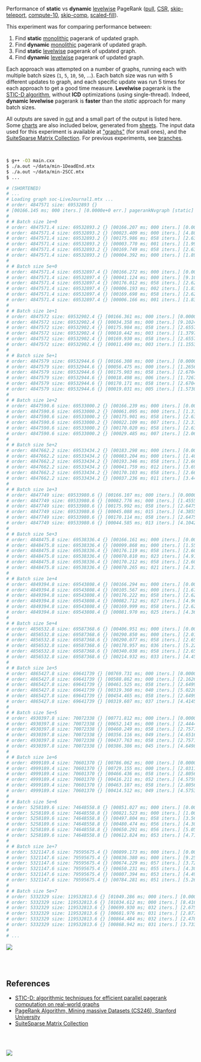 Performance of **static** vs **dynamic** [levelwise] PageRank ([pull], [CSR],
[skip-teleport], [compute-10], [skip-comp], [scaled-fill]).

This experiment was for comparing performance between:
1. Find **static** [monolithic] pagerank of updated graph.
2. Find **dynamic** [monolithic] pagerank of updated graph.
3. Find **static** [levelwise] pagerank of updated graph.
4. Find **dynamic** [levelwise] pagerank of updated graph.

Each approach was attempted on a number of graphs, running each with multiple
batch sizes (`1`, `5`, `10`, `50`, ...). Each batch size was run with 5
different updates to graph, and each specific update was run 5 times for each
approach to get a good time measure. **Levelwise** pagerank is the
[STIC-D algorithm], without **ICD** optimizations (using single-thread).
Indeed, **dynamic levelwise** pagerank is **faster** than the *static* approach
for many batch sizes.

All outputs are saved in [out](out/) and a small part of the output is listed
here. Some [charts] are also included below, generated from [sheets]. The input
data used for this experiment is available at ["graphs"] (for small ones), and
the [SuiteSparse Matrix Collection]. For previous experiments, see [branches].

<br>

```bash
$ g++ -O3 main.cxx
$ ./a.out ~/data/min-1DeadEnd.mtx
$ ./a.out ~/data/min-2SCC.mtx
$ ...

# (SHORTENED)
# ...
# Loading graph soc-LiveJournal1.mtx ...
# order: 4847571 size: 69532893 {}
# [00166.145 ms; 000 iters.] [0.0000e+0 err.] pagerankNvgraph [static]
#
# # Batch size 1e+0
# order: 4847571.4 size: 69532893.2 {} [00166.207 ms; 000 iters.] [0.0000e+0 err.] pagerankNvgraph [static]
# order: 4847571.4 size: 69532893.2 {} [00023.409 ms; 000 iters.] [4.8099e-7 err.] pagerankNvgraph [dynamic]
# order: 4847571.4 size: 69532893.2 {} [00175.986 ms; 058 iters.] [2.6337e-6 err.] pagerankMonolithic [static]
# order: 4847571.4 size: 69532893.2 {} [00003.770 ms; 001 iters.] [1.9923e-6 err.] pagerankMonolithic [dynamic]
# order: 4847571.4 size: 69532893.2 {} [00169.749 ms; 058 iters.] [2.6337e-6 err.] pagerankLevelwise [static]
# order: 4847571.4 size: 69532893.2 {} [00004.392 ms; 000 iters.] [1.8941e-6 err.] pagerankLevelwise [dynamic]
#
# # Batch size 5e+0
# order: 4847571.4 size: 69532897.4 {} [00166.272 ms; 000 iters.] [0.0000e+0 err.] pagerankNvgraph [static]
# order: 4847571.4 size: 69532897.4 {} [00041.124 ms; 000 iters.] [9.1002e-7 err.] pagerankNvgraph [dynamic]
# order: 4847571.4 size: 69532897.4 {} [00176.012 ms; 058 iters.] [2.6201e-6 err.] pagerankMonolithic [static]
# order: 4847571.4 size: 69532897.4 {} [00006.193 ms; 002 iters.] [1.8311e-6 err.] pagerankMonolithic [dynamic]
# order: 4847571.4 size: 69532897.4 {} [00169.698 ms; 058 iters.] [2.6201e-6 err.] pagerankLevelwise [static]
# order: 4847571.4 size: 69532897.4 {} [00006.166 ms; 001 iters.] [1.8307e-6 err.] pagerankLevelwise [dynamic]
#
# # Batch size 1e+1
# order: 4847572 size: 69532902.4 {} [00166.361 ms; 000 iters.] [0.0000e+0 err.] pagerankNvgraph [static]
# order: 4847572 size: 69532902.4 {} [00034.358 ms; 000 iters.] [9.1024e-7 err.] pagerankNvgraph [dynamic]
# order: 4847572 size: 69532902.4 {} [00175.984 ms; 058 iters.] [2.6557e-6 err.] pagerankMonolithic [static]
# order: 4847572 size: 69532902.4 {} [00010.442 ms; 003 iters.] [1.3797e-6 err.] pagerankMonolithic [dynamic]
# order: 4847572 size: 69532902.4 {} [00169.930 ms; 058 iters.] [2.6557e-6 err.] pagerankLevelwise [static]
# order: 4847572 size: 69532902.4 {} [00011.490 ms; 003 iters.] [1.1553e-6 err.] pagerankLevelwise [dynamic]
#
# # Batch size 5e+1
# order: 4847579 size: 69532944.6 {} [00166.308 ms; 000 iters.] [0.0000e+0 err.] pagerankNvgraph [static]
# order: 4847579 size: 69532944.6 {} [00056.475 ms; 000 iters.] [1.2656e-6 err.] pagerankNvgraph [dynamic]
# order: 4847579 size: 69532944.6 {} [00175.903 ms; 058 iters.] [2.6704e-6 err.] pagerankMonolithic [static]
# order: 4847579 size: 69532944.6 {} [00018.498 ms; 006 iters.] [1.7267e-6 err.] pagerankMonolithic [dynamic]
# order: 4847579 size: 69532944.6 {} [00170.171 ms; 058 iters.] [2.6704e-6 err.] pagerankLevelwise [static]
# order: 4847579 size: 69532944.6 {} [00019.031 ms; 005 iters.] [1.5730e-6 err.] pagerankLevelwise [dynamic]
#
# # Batch size 1e+2
# order: 4847590.6 size: 69533000.2 {} [00166.239 ms; 000 iters.] [0.0000e+0 err.] pagerankNvgraph [static]
# order: 4847590.6 size: 69533000.2 {} [00061.095 ms; 000 iters.] [1.3170e-6 err.] pagerankNvgraph [dynamic]
# order: 4847590.6 size: 69533000.2 {} [00175.901 ms; 058 iters.] [2.6394e-6 err.] pagerankMonolithic [static]
# order: 4847590.6 size: 69533000.2 {} [00022.109 ms; 007 iters.] [2.3196e-6 err.] pagerankMonolithic [dynamic]
# order: 4847590.6 size: 69533000.2 {} [00170.020 ms; 058 iters.] [2.6394e-6 err.] pagerankLevelwise [static]
# order: 4847590.6 size: 69533000.2 {} [00029.485 ms; 007 iters.] [2.0674e-6 err.] pagerankLevelwise [dynamic]
#
# # Batch size 5e+2
# order: 4847662.2 size: 69533434.2 {} [00183.298 ms; 000 iters.] [0.0000e+0 err.] pagerankNvgraph [static]
# order: 4847662.2 size: 69533434.2 {} [00083.204 ms; 000 iters.] [1.4059e-6 err.] pagerankNvgraph [dynamic]
# order: 4847662.2 size: 69533434.2 {} [00193.346 ms; 058 iters.] [2.6631e-6 err.] pagerankMonolithic [static]
# order: 4847662.2 size: 69533434.2 {} [00041.759 ms; 012 iters.] [3.6946e-6 err.] pagerankMonolithic [dynamic]
# order: 4847662.2 size: 69533434.2 {} [00170.103 ms; 058 iters.] [2.6631e-6 err.] pagerankLevelwise [static]
# order: 4847662.2 size: 69533434.2 {} [00037.236 ms; 011 iters.] [3.4490e-6 err.] pagerankLevelwise [dynamic]
#
# # Batch size 1e+3
# order: 4847749 size: 69533980.6 {} [00166.107 ms; 000 iters.] [0.0000e+0 err.] pagerankNvgraph [static]
# order: 4847749 size: 69533980.6 {} [00082.776 ms; 000 iters.] [1.4555e-6 err.] pagerankNvgraph [dynamic]
# order: 4847749 size: 69533980.6 {} [00175.992 ms; 058 iters.] [2.6475e-6 err.] pagerankMonolithic [static]
# order: 4847749 size: 69533980.6 {} [00045.088 ms; 015 iters.] [4.3855e-6 err.] pagerankMonolithic [dynamic]
# order: 4847749 size: 69533980.6 {} [00170.114 ms; 058 iters.] [2.6475e-6 err.] pagerankLevelwise [static]
# order: 4847749 size: 69533980.6 {} [00044.585 ms; 013 iters.] [4.1042e-6 err.] pagerankLevelwise [dynamic]
#
# # Batch size 5e+3
# order: 4848475.8 size: 69538336.4 {} [00166.161 ms; 000 iters.] [0.0000e+0 err.] pagerankNvgraph [static]
# order: 4848475.8 size: 69538336.4 {} [00099.868 ms; 000 iters.] [1.5585e-6 err.] pagerankNvgraph [dynamic]
# order: 4848475.8 size: 69538336.4 {} [00176.119 ms; 058 iters.] [2.6079e-6 err.] pagerankMonolithic [static]
# order: 4848475.8 size: 69538336.4 {} [00070.810 ms; 023 iters.] [4.9181e-6 err.] pagerankMonolithic [dynamic]
# order: 4848475.8 size: 69538336.4 {} [00170.212 ms; 058 iters.] [2.6079e-6 err.] pagerankLevelwise [static]
# order: 4848475.8 size: 69538336.4 {} [00070.265 ms; 021 iters.] [4.3191e-6 err.] pagerankLevelwise [dynamic]
#
# # Batch size 1e+4
# order: 4849394.8 size: 69543808.4 {} [00166.294 ms; 000 iters.] [0.0000e+0 err.] pagerankNvgraph [static]
# order: 4849394.8 size: 69543808.4 {} [00105.567 ms; 000 iters.] [1.6712e-6 err.] pagerankNvgraph [dynamic]
# order: 4849394.8 size: 69543808.4 {} [00176.222 ms; 058 iters.] [2.6247e-6 err.] pagerankMonolithic [static]
# order: 4849394.8 size: 69543808.4 {} [00082.712 ms; 027 iters.] [4.9692e-6 err.] pagerankMonolithic [dynamic]
# order: 4849394.8 size: 69543808.4 {} [00169.999 ms; 058 iters.] [2.6247e-6 err.] pagerankLevelwise [static]
# order: 4849394.8 size: 69543808.4 {} [00081.970 ms; 025 iters.] [4.3628e-6 err.] pagerankLevelwise [dynamic]
#
# # Batch size 5e+4
# order: 4856532.8 size: 69587368.6 {} [00406.951 ms; 000 iters.] [0.0000e+0 err.] pagerankNvgraph [static]
# order: 4856532.8 size: 69587368.6 {} [00290.850 ms; 000 iters.] [2.0169e-6 err.] pagerankNvgraph [dynamic]
# order: 4856532.8 size: 69587368.6 {} [00290.077 ms; 058 iters.] [2.6554e-6 err.] pagerankMonolithic [static]
# order: 4856532.8 size: 69587368.6 {} [00178.957 ms; 036 iters.] [5.2206e-6 err.] pagerankMonolithic [dynamic]
# order: 4856532.8 size: 69587368.6 {} [00340.038 ms; 058 iters.] [2.6554e-6 err.] pagerankLevelwise [static]
# order: 4856532.8 size: 69587368.6 {} [00214.932 ms; 033 iters.] [4.4503e-6 err.] pagerankLevelwise [dynamic]
#
# # Batch size 1e+5
# order: 4865427.8 size: 69641739 {} [00769.731 ms; 000 iters.] [0.0000e+0 err.] pagerankNvgraph [static]
# order: 4865427.8 size: 69641739 {} [00588.862 ms; 000 iters.] [2.1626e-6 err.] pagerankNvgraph [dynamic]
# order: 4865427.8 size: 69641739 {} [00461.525 ms; 058 iters.] [2.6499e-6 err.] pagerankMonolithic [static]
# order: 4865427.8 size: 69641739 {} [00319.360 ms; 040 iters.] [5.0220e-6 err.] pagerankMonolithic [dynamic]
# order: 4865427.8 size: 69641739 {} [00454.465 ms; 058 iters.] [2.6499e-6 err.] pagerankLevelwise [static]
# order: 4865427.8 size: 69641739 {} [00319.607 ms; 037 iters.] [4.4145e-6 err.] pagerankLevelwise [dynamic]
#
# # Batch size 5e+5
# order: 4930397.8 size: 70072338 {} [00771.812 ms; 000 iters.] [0.0000e+0 err.] pagerankNvgraph [static]
# order: 4930397.8 size: 70072338 {} [00652.143 ms; 000 iters.] [2.4444e-6 err.] pagerankNvgraph [dynamic]
# order: 4930397.8 size: 70072338 {} [00460.249 ms; 058 iters.] [2.7571e-6 err.] pagerankMonolithic [static]
# order: 4930397.8 size: 70072338 {} [00356.116 ms; 049 iters.] [4.6516e-6 err.] pagerankMonolithic [dynamic]
# order: 4930397.8 size: 70072338 {} [00437.763 ms; 058 iters.] [2.7571e-6 err.] pagerankLevelwise [static]
# order: 4930397.8 size: 70072338 {} [00386.386 ms; 045 iters.] [4.6498e-6 err.] pagerankLevelwise [dynamic]
#
# # Batch size 1e+6
# order: 4999189.4 size: 70601370 {} [00786.062 ms; 000 iters.] [0.0000e+0 err.] pagerankNvgraph [static]
# order: 4999189.4 size: 70601370 {} [00729.155 ms; 000 iters.] [2.0311e-6 err.] pagerankNvgraph [dynamic]
# order: 4999189.4 size: 70601370 {} [00466.436 ms; 058 iters.] [2.8056e-6 err.] pagerankMonolithic [static]
# order: 4999189.4 size: 70601370 {} [00416.211 ms; 052 iters.] [4.5759e-6 err.] pagerankMonolithic [dynamic]
# order: 4999189.4 size: 70601370 {} [00463.187 ms; 058 iters.] [2.8056e-6 err.] pagerankLevelwise [static]
# order: 4999189.4 size: 70601370 {} [00414.512 ms; 049 iters.] [4.5753e-6 err.] pagerankLevelwise [dynamic]
#
# # Batch size 5e+6
# order: 5258189.6 size: 74648558.8 {} [00851.027 ms; 000 iters.] [0.0000e+0 err.] pagerankNvgraph [static]
# order: 5258189.6 size: 74648558.8 {} [00821.523 ms; 000 iters.] [1.0021e-6 err.] pagerankNvgraph [dynamic]
# order: 5258189.6 size: 74648558.8 {} [00497.804 ms; 058 iters.] [3.5681e-6 err.] pagerankMonolithic [static]
# order: 5258189.6 size: 74648558.8 {} [00480.474 ms; 056 iters.] [4.3080e-6 err.] pagerankMonolithic [dynamic]
# order: 5258189.6 size: 74648558.8 {} [00650.291 ms; 056 iters.] [5.0597e-6 err.] pagerankLevelwise [static]
# order: 5258189.6 size: 74648558.8 {} [00612.824 ms; 053 iters.] [4.7137e-6 err.] pagerankLevelwise [dynamic]
#
# # Batch size 1e+7
# order: 5321147.6 size: 79595675.4 {} [00899.173 ms; 000 iters.] [0.0000e+0 err.] pagerankNvgraph [static]
# order: 5321147.6 size: 79595675.4 {} [00836.380 ms; 000 iters.] [9.2568e-7 err.] pagerankNvgraph [dynamic]
# order: 5321147.6 size: 79595675.4 {} [00674.229 ms; 057 iters.] [3.7252e-6 err.] pagerankMonolithic [static]
# order: 5321147.6 size: 79595675.4 {} [00650.231 ms; 055 iters.] [4.3098e-6 err.] pagerankMonolithic [dynamic]
# order: 5321147.6 size: 79595675.4 {} [00807.394 ms; 053 iters.] [4.4987e-6 err.] pagerankLevelwise [static]
# order: 5321147.6 size: 79595675.4 {} [00784.281 ms; 051 iters.] [5.2691e-6 err.] pagerankLevelwise [dynamic]
#
# # Batch size 5e+7
# order: 5332329 size: 119532813.6 {} [01049.286 ms; 000 iters.] [0.0000e+0 err.] pagerankNvgraph [static]
# order: 5332329 size: 119532813.6 {} [01034.612 ms; 000 iters.] [8.4161e-8 err.] pagerankNvgraph [dynamic]
# order: 5332329 size: 119532813.6 {} [00699.930 ms; 032 iters.] [2.6754e-6 err.] pagerankMonolithic [static]
# order: 5332329 size: 119532813.6 {} [00681.976 ms; 031 iters.] [2.8770e-6 err.] pagerankMonolithic [dynamic]
# order: 5332329 size: 119532813.6 {} [00864.484 ms; 032 iters.] [2.4783e-6 err.] pagerankLevelwise [static]
# order: 5332329 size: 119532813.6 {} [00868.942 ms; 031 iters.] [3.7332e-6 err.] pagerankLevelwise [dynamic]
#
# ...
```

[![](https://i.imgur.com/GXjAjZW.gif)][sheets]

<br>
<br>


## References

- [STIC-D: algorithmic techniques for efficient parallel pagerank computation on real-world graphs][STIC-D algorithm]
- [PageRank Algorithm, Mining massive Datasets (CS246), Stanford University](http://snap.stanford.edu/class/cs246-videos-2019/lec9_190205-cs246-720.mp4)
- [SuiteSparse Matrix Collection]

<br>
<br>

[![](https://i.imgur.com/pH5CTr2.jpg)](https://www.youtube.com/watch?v=rskLxOHNF3k)

[SuiteSparse Matrix Collection]: https://suitesparse-collection-website.herokuapp.com
[STIC-D algorithm]: https://www.slideshare.net/SubhajitSahu/sticd-algorithmic-techniques-for-efficient-parallel-pagerank-computation-on-realworld-graphs
["graphs"]: https://github.com/puzzlef/graphs
[monolithic]: https://github.com/puzzlef/pagerank-monolithic-vs-levelwise
[levelwise]: https://github.com/puzzlef/pagerank-monolithic-vs-levelwise
[pull]: https://github.com/puzzlef/pagerank-push-vs-pull
[CSR]: https://github.com/puzzlef/pagerank-class-vs-csr
[skip-teleport]: https://github.com/puzzlef/pagerank-levelwise-skip-teleport
[compute-10]: https://github.com/puzzlef/pagerank-levelwise-adjust-compute-size
[skip-comp]: https://github.com/puzzlef/pagerank-levelwise-dynamic-validate-skip-unchanged-components
[scaled-fill]: https://github.com/puzzlef/pagerank-dynamic-adjust-ranks
[branches]: https://github.com/puzzlef/pagerank-monolithic-vs-levelwise/branches
[charts]: https://photos.app.goo.gl/cvr79cUjgicXM5KDA
[sheets]: https://docs.google.com/spreadsheets/d/1sQ1FXmv9rc2liBxnB-2Qf_rfJVZQWKiO_5AO7hu1Rl0/edit?usp=sharing

